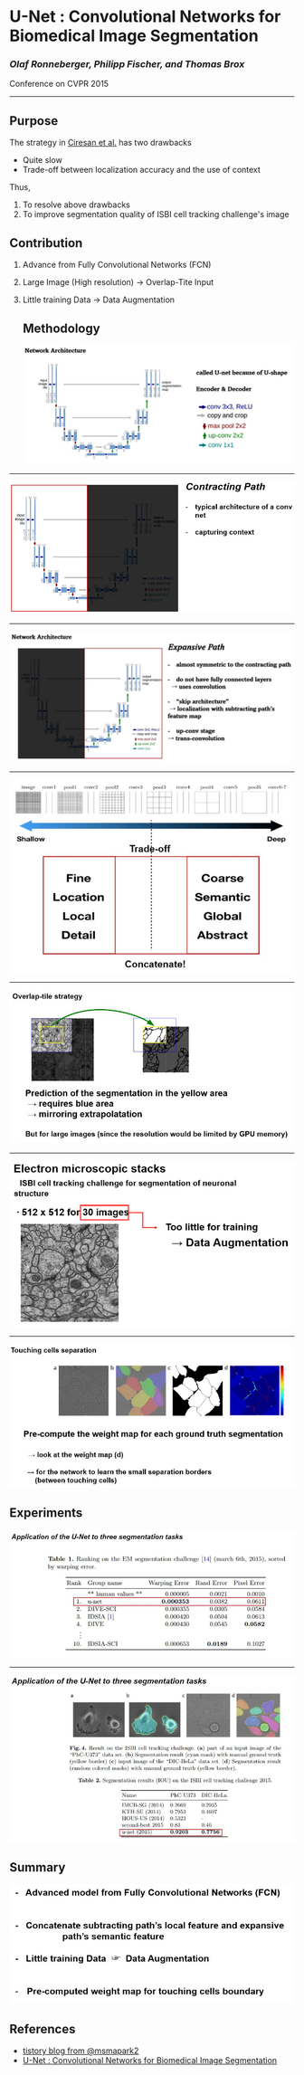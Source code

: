 # U-Net : Convolutional Networks for Biomedical Image Segmentation

### _Olaf Ronneberger, Philipp Fischer, and Thomas Brox_

Conference on CVPR 2015

***

## Purpose

The strategy in [Ciresan et al.](https://proceedings.neurips.cc/paper/2012/file/459a4ddcb586f24efd9395aa7662bc7c-Paper.pdf) has two drawbacks

* Quite slow
* Trade-off between localization accuracy and the use of context  

Thus,

1. To resolve above drawbacks
2. To improve segmentation quality of ISBI cell tracking challenge's image  

## Contribution

1. Advance from Fully Convolutional Networks (FCN)
2. Large Image (High resolution) $\to$ Overlap-Tite Input
3. Little training Data $\to$ Data Augmentation  
   
   ## Methodology
   
   ![image](../img/UNET/structure.png)

***

![image](../img/UNET/contractingpath.PNG)  

***

![image](../img/UNET/expansivepath.png)  

***

![image](../img/UNET/tradeoff.png)  

***

![image](../img/UNET/overlaptile.png)  

***

![image](../img/UNET/dataaug.PNG)  

***

![image info](../img/UNET/touchingcells.png)  

## Experiments

![image info](../img/UNET/experiments1.png)  

***

![image info](../img/UNET/experiments2.png)  

## Summary

![image info](../img/UNET/summary.png)  

## References

* [tistory blog from @msmapark2](https://medium.com/@msmapark2/u-net-%EB%85%BC%EB%AC%B8-%EB%A6%AC%EB%B7%B0-u-net-convolutional-networks-for-biomedical-image-segmentation-456d6901b28a)  
* [U-Net : Convolutional Networks for Biomedical Image Segmentation](https://arxiv.org/abs/1505.04597)
